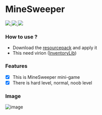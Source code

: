 <h1>MineSweeper</h1>

<a href="https://www.php.net">
    <img src="https://img.shields.io/badge/PHP-777BB4?style=flat&logo=PHP&logoColor=white">
</a>

<a href="https://github.com/pmmp/Pocketmine-MP">
    <img src="https://img.shields.io/badge/PMMP-gray?style=flat">
</a>

<a id="Plugin">
    <img src="https://img.shields.io/badge/Plugin-gray?style=flat">
</a>

### How to use ?

- Download the [resourcepack](https://github.com/Flugins/MineSweeper/blob/main/MineSweeperResourcePack.mcpack) and apply it
- This need virion ([InventoryLib](https://github.com/sky-min/InventoryLib))

### Features

- [X] This is MineSweeper mini-game
- [X] There is hard level, normal, noob level

### Image
![image](https://user-images.githubusercontent.com/61784655/163455873-49eb2e5a-76e1-4380-a6e2-71c3fe1e50f1.png)
